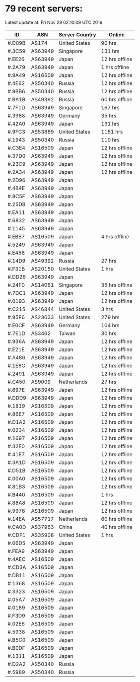 # 79 recent servers:

Latest update at: Fri Nov 29 02:10:09 UTC 2019

| ID | ASN | Server Country | Online |
| -- | --- | -------------- | ------ |
| #.D09B | AS174 | United States | 90 hrs |
| #.3C59 | AS63949 | Singapore | 131 hrs |
| #.EE26 | AS63949 | Japan | 12 hrs offline |
| #.2A79 | AS63949 | Japan | 1 hrs offline |
| #.9A49 | AS16509 | Japan | 12 hrs offline |
| #.4E62 | AS50340 | Russia | 12 hrs offline |
| #.9BB6 | AS50340 | Russia | 12 hrs offline |
| #.BA1B | AS49392 | Russia | 60 hrs offline |
| #.7F1D | AS63949 | Singapore | 167 hrs |
| #.3988 | AS63949 | Germany | 35 hrs |
| #.42A0 | AS63949 | Japan | 131 hrs |
| #.9FC3 | AS53889 | United States | 1181 hrs |
| #.1943 | AS50340 | Russia | 110 hrs |
| #.C3E4 | AS16509 | Japan | 12 hrs offline |
| #.37D0 | AS63949 | Japan | 12 hrs offline |
| #.23C9 | AS63949 | Japan | 12 hrs offline |
| #.2A34 | AS63949 | Japan | 12 hrs offline |
| #.2D96 | AS63949 | Japan | |
| #.4B4E | AS63949 | Japan | |
| #.8C5F | AS63949 | Japan | |
| #.25DB | AS63949 | Japan | |
| #.EA11 | AS63949 | Japan | |
| #.6832 | AS63949 | Japan | |
| #.1145 | AS63949 | Japan | |
| #.EBB7 | AS16509 | Japan | 4 hrs offline |
| #.5249 | AS63949 | Japan | |
| #.E458 | AS63949 | Japan | |
| #.14D9 | AS49392 | Russia | 27 hrs |
| #.F31B | AS20150 | United States | 1 hrs |
| #.DD28 | AS63949 | Japan | |
| #.24F0 | AS14061 | Singapore | 35 hrs offline |
| #.7DC1 | AS63949 | Japan | 12 hrs offline |
| #.0193 | AS63949 | Japan | 12 hrs offline |
| #.C215 | AS46844 | United States | 3 hrs |
| #.95F6 | AS23033 | United States | 279 hrs |
| #.E0CF | AS63949 | Germany | 104 hrs |
| #.7E1D | AS3462 | Taiwan | 30 hrs |
| #.936A | AS63949 | Japan | 12 hrs offline |
| #.E21E | AS63949 | Japan | 12 hrs offline |
| #.A486 | AS63949 | Japan | 12 hrs offline |
| #.1E8C | AS63949 | Japan | 12 hrs offline |
| #.2491 | AS63949 | Japan | 12 hrs offline |
| #.C450 | AS9009 | Netherlands | 27 hrs |
| #.697E | AS63949 | Japan | 12 hrs offline |
| #.DDD9 | AS63949 | Japan | 12 hrs offline |
| #.1819 | AS16509 | Japan | 12 hrs offline |
| #.86E7 | AS16509 | Japan | 12 hrs offline |
| #.D1A2 | AS16509 | Japan | 12 hrs offline |
| #.0234 | AS16509 | Japan | 12 hrs offline |
| #.1697 | AS16509 | Japan | 12 hrs offline |
| #.32E0 | AS16509 | Japan | 12 hrs offline |
| #.41E7 | AS16509 | Japan | 12 hrs offline |
| #.3A1D | AS16509 | Japan | 12 hrs offline |
| #.D51B | AS16509 | Japan | 12 hrs offline |
| #.00A0 | AS16509 | Japan | 12 hrs offline |
| #.81B3 | AS16509 | Japan | 12 hrs offline |
| #.B440 | AS16509 | Japan | 1 hrs |
| #.88A8 | AS16509 | Japan | 12 hrs offline |
| #.9978 | AS16509 | Japan | 12 hrs offline |
| #.14EA | AS57717 | Netherlands | 60 hrs offline |
| #.CA0D | AS37963 | China | 40 hrs offline |
| #.CDF1 | AS35908 | United States | 1 hrs |
| #.06D5 | AS63949 | Japan | |
| #.FEA9 | AS63949 | Japan | |
| #.4AEC | AS16509 | Japan | |
| #.CD3A | AS16509 | Japan | |
| #.DB11 | AS16509 | Japan | |
| #.1368 | AS16509 | Japan | |
| #.3323 | AS16509 | Japan | |
| #.05A7 | AS16509 | Japan | |
| #.0189 | AS16509 | Japan | |
| #.F3D9 | AS16509 | Japan | |
| #.02E6 | AS16509 | Japan | |
| #.5938 | AS16509 | Japan | |
| #.B5C0 | AS16509 | Japan | |
| #.B0DF | AS16509 | Japan | |
| #.1311 | AS16509 | Japan | |
| #.D2A2 | AS50340 | Russia | |
| #.5989 | AS50340 | Russia | |

